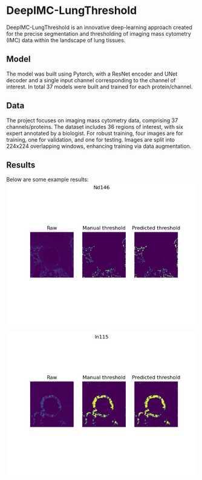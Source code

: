 # DeepIMC-LungThreshold
DeepIMC-LungThreshold is an innovative deep-learning approach created for the precise segmentation and thresholding of imaging mass cytometry (IMC) data within the landscape of lung tissues.

## Model
The model was built using Pytorch, with a ResNet encoder and UNet decoder and a single input channel corresponding to the channel of interest. In total 37 models were built and trained for each protein/channel.  


## Data 
The project focuses on imaging mass cytometry data, comprising 37 channels/proteins. The dataset includes 36 regions of interest, with six expert annotated by a biologist. For robust training, four images are for training, one for validation, and one for testing. Images are split into 224x224 overlapping windows, enhancing training via data augmentation.

## Results 
Below are some example results: 
![Alt Text](Results/Nd146_prediction.png)

![Alt Text](Results/In115_prediction.png)
